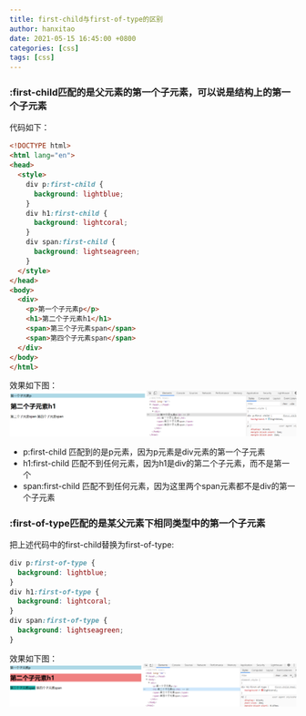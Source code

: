 ```yaml
---
title: first-child与first-of-type的区别
author: hanxitao
date: 2021-05-15 16:45:00 +0800
categories: [css]
tags: [css]
---
```


### :first-child匹配的是父元素的第一个子元素，可以说是**结构上的第一个子元素**

代码如下：

```html
<!DOCTYPE html>
<html lang="en">
<head>
  <style>
    div p:first-child {
      background: lightblue;
    }
    div h1:first-child {
      background: lightcoral;
    }
    div span:first-child {
      background: lightseagreen;
    }
  </style>
</head>
<body>
  <div>
    <p>第一个子元素p</p>
    <h1>第二个子元素h1</h1>
    <span>第三个子元素span</span>
    <span>第四个子元素span</span>
  </div>
</body>
</html>
```
效果如下图：
![](/assets/img/first-child/first-child1.PNG)
- p:first-child 匹配到的是p元素，因为p元素是div元素的第一个子元素
- h1:first-child 匹配不到任何元素，因为h1是div的第二个子元素，而不是第一个
- span:first-child 匹配不到任何元素，因为这里两个span元素都不是div的第一个子元素

### :first-of-type匹配的是某父元素下**相同类型中的第一个子元素**

把上述代码中的first-child替换为first-of-type:
```css
div p:first-of-type {
  background: lightblue;
}
div h1:first-of-type {
  background: lightcoral;
}
div span:first-of-type {
  background: lightseagreen;
}
```
效果如下图：
![](/assets/img/first-child/first-child2.PNG)